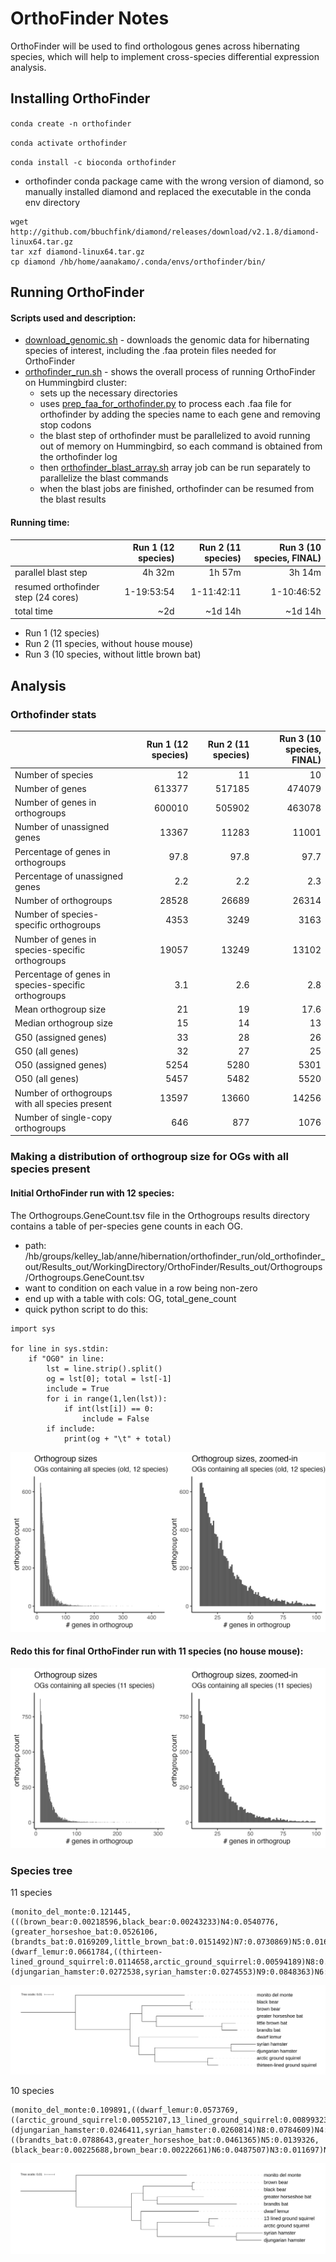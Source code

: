 # OrthoFinder Notes
OrthoFinder will be used to find orthologous genes across hibernating species, which will help to implement cross-species differential expression analysis.

## Installing OrthoFinder
`conda create -n orthofinder`

`conda activate orthofinder`

`conda install -c bioconda orthofinder`
- orthofinder conda package came with the wrong version of diamond, so manually installed diamond and replaced the executable in the conda env directory
~~~
wget http://github.com/bbuchfink/diamond/releases/download/v2.1.8/diamond-linux64.tar.gz
tar xzf diamond-linux64.tar.gz
cp diamond /hb/home/aanakamo/.conda/envs/orthofinder/bin/
~~~

## Running OrthoFinder
#### Scripts used and description:
- [download_genomic.sh](https://github.com/aanakamo/kelleylab_rotation/blob/main/scripts/download_genomic.sh) - downloads the genomic data for hibernating species of interest, including the .faa protein files needed for OrthoFinder
- [orthofinder_run.sh](https://github.com/aanakamo/kelleylab_rotation/blob/main/scripts/orthofinder_run.sh) - shows the overall process of running OrthoFinder on Hummingbird cluster:
    - sets up the necessary directories
    - uses [prep_faa_for_orthofinder.py](https://github.com/aanakamo/kelleylab_rotation/blob/main/scripts/prep_faa_for_orthofinder.py) to process each .faa file for orthofinder by adding the species name to each gene and removing stop codons
    - the blast step of orthofinder must be parallelized to avoid running out of memory on Hummingbird, so each command is obtained from the orthofinder log
    - then [orthofinder_blast_array.sh](https://github.com/aanakamo/kelleylab_rotation/blob/main/scripts/orthofinder_blast_array.sh) array job can be run separately to parallelize the blast commands
    - when the blast jobs are finished, orthofinder can be resumed from the blast results

#### Running time:
| | Run 1 (12 species) | Run 2 (11 species) | Run 3 (10 species, FINAL) |
| :---------------- | ------: | ----: | ----: |
| parallel blast step | 4h 32m | 1h 57m | 3h 14m |
| resumed orthofinder step (24 cores) | 1-19:53:54 | 1-11:42:11 | 1-10:46:52 |
| total time | ~2d | ~1d 14h | ~1d 14h |

- Run 1 (12 species)
- Run 2 (11 species, without house mouse)
- Run 3 (10 species, without little brown bat)

## Analysis
### Orthofinder stats
| | Run 1 (12 species) | Run 2 (11 species) | Run 3 (10 species, FINAL) |
| :---------------- | ------: | ----: | ----: |
| Number of species	| 12	| 11 | 10 |
| Number of genes | 613377	| 517185 | 474079 |
| Number of genes in orthogroups | 600010 | 505902 | 463078 |
| Number of unassigned genes | 13367 | 11283 | 11001 |
| Percentage of genes in orthogroups | 97.8 | 97.8 | 97.7 |
| Percentage of unassigned genes | 2.2 | 2.2 | 2.3 |
| Number of orthogroups | 28528 | 26689 | 26314 |
| Number of species-specific orthogroups | 4353 | 3249 | 3163 |
| Number of genes in species-specific orthogroups | 19057 | 13249 | 13102 |
| Percentage of genes in species-specific orthogroups | 3.1 | 2.6 | 2.8 |
| Mean orthogroup size | 21 | 19 | 17.6 |
| Median orthogroup size | 15 | 14 | 13 |
| G50 (assigned genes) | 33 | 28 | 26 |
| G50 (all genes) | 32 | 27 | 25 |
| O50 (assigned genes) | 5254 | 5280 | 5301 |
| O50 (all genes) | 5457 | 5482 | 5520 |
| Number of orthogroups with all species present | 13597 | 13660 | 14256 |
| Number of single-copy orthogroups | 646 | 877 | 1076 |

### Making a distribution of orthogroup size for OGs with all species present
#### Initial OrthoFinder run with 12 species:

The Orthogroups.GeneCount.tsv file in the Orthogroups results directory contains a table of per-species gene counts in each OG.
- path: /hb/groups/kelley_lab/anne/hibernation/orthofinder_run/old_orthofinder_out/Results_out/WorkingDirectory/OrthoFinder/Results_out/Orthogroups/Orthogroups.GeneCount.tsv
- want to condition on each value in a row being non-zero
- end up with a table with cols: OG, total_gene_count
- quick python script to do this:
~~~
import sys

for line in sys.stdin:
    if "OG0" in line:
        lst = line.strip().split()
        og = lst[0]; total = lst[-1]
        include = True
        for i in range(1,len(lst)):
            if int(lst[i]) == 0:
                include = False
        if include:
            print(og + "\t" + total)
~~~
![Orthogroup size distribution](supporting_images/og_size_dist_reg_zoomed.png)

#### Redo this for final OrthoFinder run with 11 species (no house mouse):

![Orthogroup size distribution](supporting_images/og_size_dist_reg_zoomed_11.png)

### Species tree
11 species
~~~
(monito_del_monte:0.121445,(((brown_bear:0.00218596,black_bear:0.00243233)N4:0.0540776,(greater_horseshoe_bat:0.0526106,(brandts_bat:0.0169209,little_brown_bat:0.0151492)N7:0.0730869)N5:0.0161152)N2:0.0132531,(dwarf_lemur:0.0661784,((thirteen-lined_ground_squirrel:0.0114658,arctic_ground_squirrel:0.00594189)N8:0.0590534,(djungarian_hamster:0.0272538,syrian_hamster:0.0274553)N9:0.0848363)N6:0.0177884)N3:0.00985084)N1:0.121445)N0;
~~~
![Hibernating species tree](supporting_images/hibernating_species_tree.jpg)

10 species
~~~
(monito_del_monte:0.109891,((dwarf_lemur:0.0573769,((arctic_ground_squirrel:0.00552107,13_lined_ground_squirrel:0.00899323)N7:0.0511515,(djungarian_hamster:0.0246411,syrian_hamster:0.0260814)N8:0.0784609)N4:0.0163031)N2:0.00945774,((brandts_bat:0.0788643,greater_horseshoe_bat:0.0461365)N5:0.0139326,(black_bear:0.00225688,brown_bear:0.00222661)N6:0.0487507)N3:0.011697)N1:0.109891)N0;
~~~
![Hibernating species tree](supporting_images/hibernating_species_tree_10.jpg)

